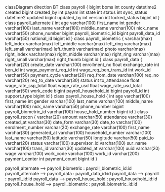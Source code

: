 classDiagram
direction BT
class payroll {
   bigint boma
   int county
   datetime2 created
   bigint created_by
   int payam
   int state
   int status
   int sync_status
   datetime2 updated
   bigint updated_by
   int version
   int locked_status
   bigint id
}
class payroll_alternate {
   int age
   varchar(100) first_name
   int gender
   varchar(100) last_name
   varchar(100) middle_name
   varchar(100) nick_name
   varchar(50) phone_number
   bigint payroll_biometric_id
   bigint payroll_data_id
   varchar(50) national_id
   bigint id
}
class payroll_biometric {
   varchar(max) left_index
   varchar(max) left_middle
   varchar(max) left_ring
   varchar(max) left_small
   varchar(max) left_thumb
   varchar(max) photo
   varchar(max) right_index
   varchar(max) right_middle
   varchar(max) right_ring
   varchar(max) right_small
   varchar(max) right_thumb
   bigint id
}
class payroll_data {
   varchar(20) create_date
   varchar(100) enrollment_no
   float exchange_rate
   int ben_id
   int wage_payment_req_id
   int wage_req_ben_trans_id
   int work_id
   varchar(50) payment_cycle
   varchar(20) req_from_date
   varchar(100) req_no
   varchar(20) req_to_date
   varchar(30) status
   int to_attendance
   float wage_rate_ssp_total
   float wage_rate_usd
   float wage_rate_usd_total
   varchar(50) work_code
   bigint payroll_household_id
   bigint payroll_id
   int support_type
   bigint id
}
class payroll_house_hold {
   int age
   varchar(100) first_name
   int gender
   varchar(100) last_name
   varchar(100) middle_name
   varchar(100) nick_name
   varchar(50) phone_number
   bigint payroll_biometric_id
   varchar(100) house_hold_number
   bigint id
}
class payroll_recon {
   varchar(20) amount
   varchar(50) attendance
   varchar(30) created_at
   varchar(30) date_form
   varchar(30) date_to
   varchar(100) enrolment_number
   varchar(20) exchange_rate
   varchar(100) first_name
   varchar(30) generated_at
   varchar(100) household_number
   varchar(100) last_name
   varchar(50) latitude
   varchar(50) longitude
   varchar(50) paid_to
   varchar(20) status
   varchar(100) supervisor_id
   varchar(100) sur_name
   varchar(100) trans_id
   varchar(30) updated_at
   varchar(100) uuid
   varchar(20) wage
   varchar(100) work_code
   varchar(100) work_id
   varchar(200) payment_center
   int payment_count
   bigint id
}

payroll_alternate  -->  payroll_biometric : payroll_biometric_id:id
payroll_alternate  -->  payroll_data : payroll_data_id:id
payroll_data  -->  payroll : payroll_id:id
payroll_data  -->  payroll_house_hold : payroll_household_id:id
payroll_house_hold  -->  payroll_biometric : payroll_biometric_id:id
